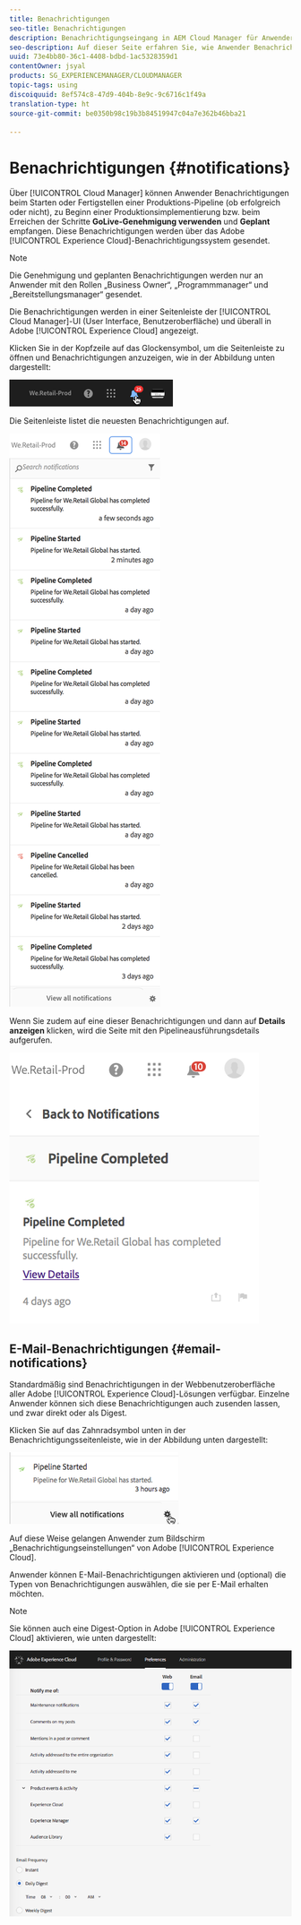 ```yaml
---
title: Benachrichtigungen
seo-title: Benachrichtigungen
description: Benachrichtigungseingang in AEM Cloud Manager für Anwender
seo-description: Auf dieser Seite erfahren Sie, wie Anwender Benachrichtigungen empfangen, wenn eine Pipeline in AEM Cloud Manager gestartet und fertiggestellt wird (ob erfolgreich oder nicht).
uuid: 73e4bb80-36c1-4408-bdbd-1ac5328359d1
contentOwner: jsyal
products: SG_EXPERIENCEMANAGER/CLOUDMANAGER
topic-tags: using
discoiquuid: 8ef574c8-47d9-404b-8e9c-9c6716c1f49a
translation-type: ht
source-git-commit: be0350b98c19b3b84519947c04a7e362b46bba21

---
```



# Benachrichtigungen {#notifications}

Über [!UICONTROL Cloud Manager] können Anwender Benachrichtigungen beim Starten oder Fertigstellen einer Produktions-Pipeline (ob erfolgreich oder nicht), zu Beginn einer Produktionsimplementierung bzw. beim Erreichen der Schritte **GoLive-Genehmigung verwenden** und **Geplant** empfangen. Diese Benachrichtigungen werden über das Adobe [!UICONTROL Experience Cloud]-Benachrichtigungssystem gesendet.

>[!NOTE]
>
>Die Genehmigung und geplanten Benachrichtigungen werden nur an Anwender mit den Rollen „Business Owner“, „Programmmanager“ und „Bereitstellungsmanager“ gesendet.

Die Benachrichtigungen werden in einer Seitenleiste der [!UICONTROL Cloud Manager]-UI (User Interface, Benutzeroberfläche) und überall in Adobe [!UICONTROL Experience Cloud] angezeigt.

Klicken Sie in der Kopfzeile auf das Glockensymbol, um die Seitenleiste zu öffnen und Benachrichtigungen anzuzeigen, wie in der Abbildung unten dargestellt:

![](assets/image2018-7-12_11-52-40.png)

Die Seitenleiste listet die neuesten Benachrichtigungen auf.

![](assets/screen_shot_2018-07-20at91406pm.png)

Wenn Sie zudem auf eine dieser Benachrichtigungen und dann auf **Details anzeigen** klicken, wird die Seite mit den Pipelineausführungsdetails aufgerufen.

![](assets/screen_shot_2018-08-14at43503pm.png)

## E-Mail-Benachrichtigungen {#email-notifications}

Standardmäßig sind Benachrichtigungen in der Webbenutzeroberfläche aller Adobe [!UICONTROL Experience Cloud]-Lösungen verfügbar. Einzelne Anwender können sich diese Benachrichtigungen auch zusenden lassen, und zwar direkt oder als Digest.

Klicken Sie auf das Zahnradsymbol unten in der Benachrichtigungsseitenleiste, wie in der Abbildung unten dargestellt:

![](assets/image2018-7-12_12-8-19.png)

Auf diese Weise gelangen Anwender zum Bildschirm „Benachrichtigungseinstellungen“ von Adobe [!UICONTROL Experience Cloud].

Anwender können E-Mail-Benachrichtigungen aktivieren und (optional) die Typen von Benachrichtigungen auswählen, die sie per E-Mail erhalten möchten.

>[!NOTE]
>
>Sie können auch eine Digest-Option in Adobe [!UICONTROL Experience Cloud] aktivieren, wie unten dargestellt:

![](assets/image2018-7-12_12-10-51.png)
